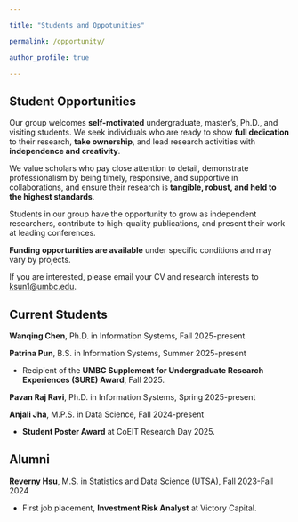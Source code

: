 ```yaml
---

title: "Students and Oppotunities"

permalink: /opportunity/

author_profile: true

---
```


Student Opportunities
-------
Our group welcomes **self-motivated** undergraduate, master’s, Ph.D., and visiting students. 
We seek individuals who are ready to show **full dedication** to their research, **take ownership**, and lead research activities with **independence and creativity**.

We value scholars who pay close attention to detail, demonstrate professionalism by being timely, responsive, and supportive in collaborations, 
and ensure their research is **tangible, robust, and held to the highest standards**.

Students in our group have the opportunity to grow as independent researchers, contribute to high-quality publications, and present their work at leading conferences.

**Funding opportunities are available** under specific conditions and may vary by projects.

If you are interested, please email your CV and research interests to <ins>ksun1@umbc.edu</ins>.

Current Students
-------
**Wanqing Chen**, Ph.D. in Information Systems, Fall 2025-present

**Patrina Pun**, B.S. in Information Systems, Summer 2025-present
- Recipient of the **UMBC Supplement for Undergraduate Research Experiences (SURE) Award**, Fall 2025.

**Pavan Raj Ravi**, Ph.D. in Information Systems, Spring 2025-present

**Anjali Jha**, M.P.S. in Data Science, Fall 2024-present
- **Student Poster Award** at CoEIT Research Day 2025.

Alumni
-------
**Reverny Hsu**, M.S. in Statistics and Data Science (UTSA), Fall 2023-Fall 2024
- First job placement, **Investment Risk Analyst** at Victory Capital.
